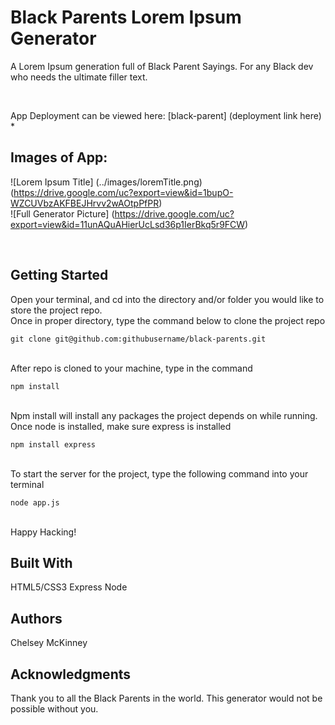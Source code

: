 # Black Parents Lorem Ipsum Generator
A Lorem Ipsum generation full of Black Parent Sayings. 
For any Black dev who needs the ultimate filler text.
 
 <br/>

 App Deployment can be viewed here: [black-parent]
 (deployment link here)
 *
 <br/>

 ## Images of App:
 ![Lorem Ipsum Title]
 (../images/loremTitle.png)
 (https://drive.google.com/uc?export=view&id=1bupO-WZCUVbzAKFBEJHrvv2wAOtpPfPR)
 <br/>
 ![Full Generator Picture]
 (https://drive.google.com/uc?export=view&id=11unAQuAHierUcLsd36p1IerBkq5r9FCW)

 <br/>


## Getting Started
Open your terminal, and cd into the directory and/or folder you would like to store the project repo. 
<br/>
Once in proper directory, type the command below to clone the project repo
``` 
git clone git@github.com:githubusername/black-parents.git 
``` 
<br/>
After repo is cloned to your machine, type in the command 
<br/>

```
npm install
```

<br/>
Npm install will install any packages the project depends on while running. 

<br/>
Once node is installed, make sure express is installed

```
npm install express 
```

<br/>
To start the server for the project, type the following command into your terminal
<br/>

```
node app.js
```

<br/>
Happy Hacking! 

## Built With 
HTML5/CSS3 
Express
Node


## Authors 
Chelsey McKinney

## Acknowledgments
Thank you to all the Black Parents in the world. This generator would not be possible without you. 
